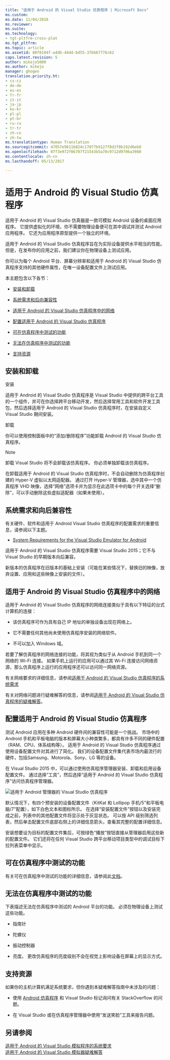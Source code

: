 ```yaml
---
title: "适用于 Android 的 Visual Studio 仿真程序 | Microsoft Docs"
ms.custom: 
ms.date: 11/04/2016
ms.reviewer: 
ms.suite: 
ms.technology:
- tgt-pltfrm-cross-plat
ms.tgt_pltfrm: 
ms.topic: article
ms.assetid: 80f0104f-a4db-44dd-bd55-37bb67776c62
caps.latest.revision: 5
author: mikejo5000
ms.author: mikejo
manager: ghogen
translation.priority.ht:
- cs-cz
- de-de
- es-es
- fr-fr
- it-it
- ja-jp
- ko-kr
- pl-pl
- pt-br
- ru-ru
- tr-tr
- zh-cn
- zh-tw
ms.translationtype: Human Translation
ms.sourcegitcommit: 47057e9611b824c17077b9127f8d2f8b192d6eb8
ms.openlocfilehash: 07f3e972f06707f21543b5a70c9712d9706a3980
ms.contentlocale: zh-cn
ms.lasthandoff: 05/13/2017

---
```

# <a name="visual-studio-emulator-for-android"></a>适用于 Android 的 Visual Studio 仿真程序
适用于 Android 的 Visual Studio 仿真器是一款可模拟 Android 设备的桌面应用程序。 它提供虚拟化的环境，你不需要物理设备便可在其中调试并测试 Android 应用程序。 它还为应用程序原型提供一个独立的环境。  
  
 适用于 Android 的 Visual Studio 仿真程序旨在为实际设备提供水平相当的性能。 但是，在发布你的应用之前，我们建议你在物理设备上测试应用。  
  
 你可以为每个 Android 平台、屏幕分辨率和适用于 Android 的 Visual Studio 仿真程序支持的其他硬件属性，在唯一设备配置文件上测试应用。  
  
 本主题包含以下各节：  
  
-   [安装和卸载](#Installing)  
  
-   [系统需求和后向兼容性](#Requirements)  
  
-   [适用于 Android 的 Visual Studio 仿真程序中的网络](#Networking)  
  
-   [配置适用于 Android 的 Visual Studio 仿真程序](#Configuring)  
  
-   [可在仿真程序中测试的功能](#FeaturesTest)  
  
-   [无法在仿真程序中测试的功能](#FeaturesNonTest)  
  
-   [支持资源](#Support)  
  
##  <a name="Installing"></a> 安装和卸载  
 安装  
  
 适用于 Android 的 Visual Studio 仿真程序是 Visual Studio 中提供的跨平台工具的一个组件，并可在你选择跨平台移动开发，然后选择常用工具和软件开发工具包，然后选择适用于 Android 的 Visual Studio 仿真程序时，在安装自定义 Visual Studio 期间安装。  
  
 卸载  
  
 你可以使用控制面板中的“添加/删除程序”功能卸载 Android 的 Visual Studio 仿真程序。  
  
> [!NOTE]
>  卸载 Visual Studio 将不会卸载该仿真程序。 你必须单独卸载该仿真程序。  
  
 在卸载适用于 Android 的 Visual Studio 仿真程序时，不会自动删除为仿真程序创建的 Hyper-V 虚拟以太网适配器。 通过打开 Hyper-V 管理器，选中其中一个仿真程序 VHD 映像，选择“网络”选项卡并为显示在此选项卡中的每个开关选择“删除”，可以手动删除这些虚拟适配器（如果未使用）。  
  
##  <a name="Requirements"></a> 系统需求和向后兼容性  
 有关硬件、软件和适用于 Android Visual Studio 仿真程序的配置需求的重要信息，请参阅以下主题。  
  
-   [System Requirements for the Visual Studio Emulator for Android](../cross-platform/system-requirements-for-the-visual-studio-emulator-for-android.md)  
  
 适用于 Android 的 Visual Studio 仿真程序需要 Visual Studio 2015；它不与 Visual Studio 的早期版本向后兼容。  
  
 新版本的仿真程序在旧版本的基础上安装（可能在某些情况下，替换旧的映像，放弃设置、应用和这些映像上安装的文件）。  
  
##  <a name="Networking"></a> 适用于 Android 的 Visual Studio 仿真程序中的网络  
 适用于 Android 的 Visual Studio 仿真程序的网络连接类似于具有以下特征的台式计算机的连接：  
  
-   该仿真程序可作为具有自己 IP 地址的单独设备出现在网络上。  
  
-   它不需要任何其他尚未使用仿真程序安装的网络软件。  
  
-   不可以加入 Windows 域。  
  
 若要了解仿真程序的网络连接的功能，将其视为类似于从 Android 手机到同一个网络的 Wi-Fi 连接。 如果手机上运行的应用可以通过其 Wi-Fi 连接访问网络资源，那么仿真程序上运行的应用程序还可以访问同一网络资源。  
  
 有关网络要求的详细信息，请参阅[适用于 Android 的 Visual Studio 仿真程序的系统需求](../cross-platform/system-requirements-for-the-visual-studio-emulator-for-android.md)  
  
 有关对网络问题进行疑难解答的信息，请参阅[适用于 Android 的 Visual Studio 仿真程序的疑难解答](../cross-platform/troubleshooting-the-visual-studio-emulator-for-android.md)。  
  
##  <a name="Configuring"></a> 配置适用于 Android 的 Visual Studio 仿真程序  
 测试 Android 应用在多种 Android 硬件间的兼容性可能是一个挑战。 市场中的 Android 手机和平板电脑的版本和屏幕大小种类繁多，都具有许多不同的硬件配置（RAM、CPU、体系结构等）。 适用于 Android 的 Visual Studio 仿真程序通过使用设备配置文件对其进行了简化。 我们的设备配置文件集代表市场内最流行的硬件，包括Samsung、Motorola、Sony、LG 等的设备。  
  
 在 Visual Studio 2015 中，可以通过使用仿真程序管理器安装、卸载和启用设备配置文件。 通过选择“工具”，然后选择“适用于 Android 的 Visual Studio 仿真程序”访问仿真程序管理器。  
  
 ![适用于 Android 管理器的 Visual Studio 仿真程序](~/docs/cross-platform/media/android_emu_manager.png "Android_Emu_Manager")  
  
 默认情况下，有四个预安装的设备配置文件（KitKat 和 Lollipop 手机/5"和平板电脑/7"配置），如下白色文本和图标所示。 在选择“安装配置文件”按钮以及安装完成之前，列表中的其他配置文件将显示处于灰显状态。 可以按 API 级别筛选列表，然后单击配置文件底部右侧上的详细信息箭头，查看其完整的配置详细信息。  
  
 安装想要设为目标的配置文件集后，可按绿色“播放”按钮直接从管理器启用这些新的配置文件。 它们还将在任何 Visual Studio 跨平台移动项目类型中的调试目标下拉列表菜单中显示。  
  
##  <a name="FeaturesTest"></a> 可在仿真程序中测试的功能  
 有关可在仿真程序中测试的功能的详细信息，请参阅此[文档](http://blogs.msdn.com/b/visualstudioalm/archive/2014/11/12/introducing-visual-studio-s-emulator-for-android.aspx)。  
  
##  <a name="FeaturesNonTest"></a> 无法在仿真程序中测试的功能  
 下表描述无法在仿真程序中测试的 Android 平台的功能。 必须在物理设备上测试这些功能。  
  
-   指南针  
  
-   陀螺仪  
  
-   振动控制器  
  
-   亮度。 更改仿真程序的亮度级别不会在视觉上影响设备在屏幕上的显示方式。  
  
##  <a name="Support"></a> 支持资源  
 如果你的主机计算机满足系统要求，但你遇到本疑难解答指南中未涉及的问题：  
  
-   使用 [Android 仿真程序](http://stackoverflow.com/questions/tagged/android-emulator) 和 Visual Studio 标记询问有关 StackOverflow 的问题。  
  
-   在 Visual Studio 或在仿真程序管理器中使用“发送笑脸”工具来报告问题。  
  
## <a name="see-also"></a>另请参阅  
 [适用于 Android 的 Visual Studio 模拟程序的系统要求](../cross-platform/system-requirements-for-the-visual-studio-emulator-for-android.md)   
 [适用于 Android 的 Visual Studio 模拟器疑难解答](../cross-platform/troubleshooting-the-visual-studio-emulator-for-android.md)
